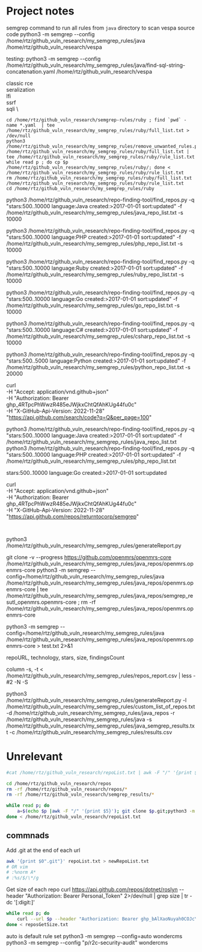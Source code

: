 # Project notes
semgrep command to run all rules from `java` directory to scan vespa source code
python3 -m semgrep --config /home/rtz/github_vuln_research/my_semgrep_rules/java /home/rtz/github_vuln_research/vespa


testing:
python3 -m semgrep --config /home/rtz/github_vuln_research/my_semgrep_rules/java/find-sql-string-concatenation.yaml /home/rtz/github_vuln_research/vespa 


classic rce \
seralization \
lfi \
ssrf \
sqli \ 


```console
cd /home/rtz/github_vuln_research/semgrep-rules/ruby ; find `pwd` -name *.yaml  | tee /home/rtz/github_vuln_research/my_semgrep_rules/ruby/full_list.txt > /dev/null
python3 /home/rtz/github_vuln_research/my_semgrep_rules/remove_unwanted_rules.py /home/rtz/github_vuln_research/my_semgrep_rules/ruby/full_list.txt | tee /home/rtz/github_vuln_research/my_semgrep_rules/ruby/rule_list.txt 
while read p ; do cp $p /home/rtz/github_vuln_research/my_semgrep_rules/ruby/; done < /home/rtz/github_vuln_research/my_semgrep_rules/ruby/rule_list.txt 
rm /home/rtz/github_vuln_research/my_semgrep_rules/ruby/full_list.txt /home/rtz/github_vuln_research/my_semgrep_rules/ruby/rule_list.txt 
cd /home/rtz/github_vuln_research/my_semgrep_rules/ruby
```

python3 /home/rtz/github_vuln_research/repo-finding-tool/find_repos.py -q "stars:500..10000 language:Java  created:>2017-01-01 sort:updated" -f /home/rtz/github_vuln_research/my_semgrep_rules/java_repo_list.txt -s 10000

python3 /home/rtz/github_vuln_research/repo-finding-tool/find_repos.py -q "stars:500..10000 language:PHP  created:>2017-01-01 sort:updated" -f /home/rtz/github_vuln_research/my_semgrep_rules/php_repo_list.txt -s 10000

python3 /home/rtz/github_vuln_research/repo-finding-tool/find_repos.py -q "stars:500..10000 language:Ruby  created:>2017-01-01 sort:updated" -f /home/rtz/github_vuln_research/my_semgrep_rules/ruby_repo_list.txt -s 10000

python3 /home/rtz/github_vuln_research/repo-finding-tool/find_repos.py -q "stars:500..10000 language:Go  created:>2017-01-01 sort:updated" -f /home/rtz/github_vuln_research/my_semgrep_rules/go_repo_list.txt -s 10000

python3 /home/rtz/github_vuln_research/repo-finding-tool/find_repos.py -q "stars:500..10000 language:C#  created:>2017-01-01 sort:updated" -f /home/rtz/github_vuln_research/my_semgrep_rules/csharp_repo_list.txt -s 10000

python3 /home/rtz/github_vuln_research/repo-finding-tool/find_repos.py -q "stars:500..5000 language:Python  created:>2017-01-01 sort:updated" -f /home/rtz/github_vuln_research/my_semgrep_rules/python_repo_list.txt -s 20000



curl \
  -H "Accept: application/vnd.github+json" \
  -H "Authorization: Bearer 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"\
  -H "X-GitHub-Api-Version: 2022-11-28" \
  "https://api.github.com/search/code?q=Q&per_page=100"

python3 /home/rtz/github_vuln_research/repo-finding-tool/find_repos.py -q "stars:500..10000 language:Java  created:>2017-01-01 sort:updated" -f /home/rtz/github_vuln_research/my_semgrep_rules/java_repo_list.txt
python3 /home/rtz/github_vuln_research/repo-finding-tool/find_repos.py -q "stars:500..10000 language:PHP  created:>2017-01-01 sort:updated" -f /home/rtz/github_vuln_research/my_semgrep_rules/php_repo_list.txt


stars:500..10000 language:Go  created:>2017-01-01 sort:updated

curl \
  -H "Accept: application/vnd.github+json" \
  -H "Authorization: Bearer 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"\
  -H "X-GitHub-Api-Version: 2022-11-28" \
  "https://api.github.com/repos/returntocorp/semgrep"



```python
 
```


python3 /home/rtz/github_vuln_research/my_semgrep_rules/generateReport.py



git clone -v --progress https://github.com/openmrs/openmrs-core /home/rtz/github_vuln_research/my_semgrep_rules/java_repos/openmrs.openmrs-core
python3 -m semgrep --config=/home/rtz/github_vuln_research/my_semgrep_rules/java /home/rtz/github_vuln_research/my_semgrep_rules/java_repos/openmrs.openmrs-core | tee /home/rtz/github_vuln_research/my_semgrep_rules/java_repos/semgrep_resutl_openmrs.openmrs-core ; rm -rf /home/rtz/github_vuln_research/my_semgrep_rules/java_repos/openmrs.openmrs-core


python3 -m semgrep --config=/home/rtz/github_vuln_research/my_semgrep_rules/java /home/rtz/github_vuln_research/my_semgrep_rules/java_repos/openmrs.openmrs-core > test.txt 2>&1



repoURL, technology, stars, size, findingsCount

column -s, -t < /home/rtz/github_vuln_research/my_semgrep_rules/repos_report.csv | less -#2 -N -S 


python3 /home/rtz/github_vuln_research/my_semgrep_rules/generateReport.py -l /home/rtz/github_vuln_research/my_semgrep_rules/custom_list_of_repos.txt -d /home/rtz/github_vuln_research/my_semgrep_rules/java_repos -r /home/rtz/github_vuln_research/my_semgrep_rules/java -s /home/rtz/github_vuln_research/my_semgrep_rules/java_semgrep_results.txt -c /home/rtz/github_vuln_research/my_semgrep_rules/results.csv



# Unrelevant

```bash
#cat /home/rtz/github_vuln_research/repoList.txt | awk -F "/" '{print $4}' > repo_names.txt

cd /home/rtz/github_vuln_research/repos
rm -rf /home/rtz/github_vuln_research/repos/*
rm -rf /home/rtz/github_vuln_research/semgrep_results/*

while read p; do 
    a=$(echo $p |awk -F "/" '{print $5}'); git clone $p.git;python3 -m semgrep --config=auto $a  | tee /home/rtz/github_vuln_research/semgrep_results/$a.txt ; python3 -m semgrep --config "p/r2c-security-audit" $a | tee -a /home/rtz/github_vuln_research/semgrep_results/$a.txt ; rm -rf $a ; sleep 90
done < /home/rtz/github_vuln_research/repoList.txt
```

## commnads
Add .git at the end of each url
```bash
awk '{print $0".git"}' repoList.txt > newRepoList.txt
# OR vim
# :%norm A*
# :%s/$/\*/g
```
Get size of each repo
curl https://api.github.com/repos/dotnet/roslyn --header "Authorization: Bearer Personal_Token" 2>/dev/null | grep size | tr -dc '[:digit:]'
```bash
while read p; do
    curl --url $p --header "Authorization: Bearer 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" 2>/dev/null | grep size | tr -dc '[:digit:]';echo; sleep 5
done < reposGetSize.txt
```

auto is default rule set
python3 -m semgrep --config=auto wondercms
python3 -m semgrep --config "p/r2c-security-audit" wondercms

